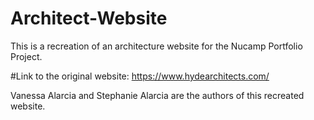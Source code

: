 # Architect-Website
This is a recreation of an architecture website for the Nucamp Portfolio Project.

#Link to the original website:
https://www.hydearchitects.com/

Vanessa Alarcia and Stephanie Alarcia are the authors of this recreated website.
